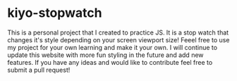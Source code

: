 # kiyo-stopwatch
This is a personal project that I created to practice JS.
It is a stop watch that changes it's style depending on your screen viewport size!
Feeel free to use my project for your own learning and make it your own.
I will continue to update this website with more fun styling in the future and add new features.
If you have any ideas and would like to contribute feel free to submit a pull request! 
